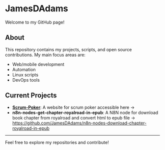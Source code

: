 # JamesDAdams

Welcome to my GitHub page!

## About

This repository contains my projects, scripts, and open source contributions. My main focus areas are:
- Web/mobile development
- Automation
- Linux scripts
- DevOps tools

## Current Projects

- **[Scrum-Poker](https://scrum.jamestech.fr)**: A website for scrum poker accessible here -> 
- **n8n-nodes-get-chapter-royalroad-in-epub**: A N8N node for download book chapter from royalroad and convert html to epub file -> https://github.com/JamesDAdams/n8n-nodes-download-chapter-royalroad-in-epub
---

Feel free to explore my repositories and contribute!
